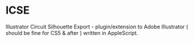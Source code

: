 # ICSE
Illustrator Circuit Silhouette Export - plugin/extension to Adobe Illustrator ( should be fine for CS5 &amp; after ) written in AppleScript.
